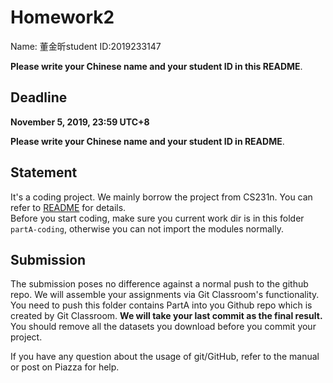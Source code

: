 # Homework2

Name:  董金昕student ID:2019233147 

**Please write your Chinese name and your student ID in this README**.

## Deadline
**November 5, 2019, 23:59 UTC+8**

 **Please write your Chinese name and your student ID in README**.



## Statement 
It's a coding project. We mainly borrow the project from CS231n. You can refer to [README](partA-coding/README.md) for details.   
Before you start coding, make sure you current work dir is in this folder `partA-coding`, otherwise you can not import the modules normally.



## Submission

The submission poses no difference against a normal push to the github repo. We will assemble your assignments via Git Classroom's functionality. 
You need to push this folder contains PartA into you Github repo which is created by Git Classroom. **We will take your last commit as the final result.**
You should remove all the datasets you download before you commit your project.

If you have any question about the usage of git/GitHub, refer to the manual or post on Piazza for help.



